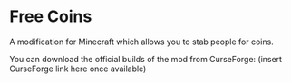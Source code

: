 # Free Coins
A modification for Minecraft which allows you to stab people for coins.

You can download the official builds of the mod from CurseForge:
(insert CurseForge link here once available)
